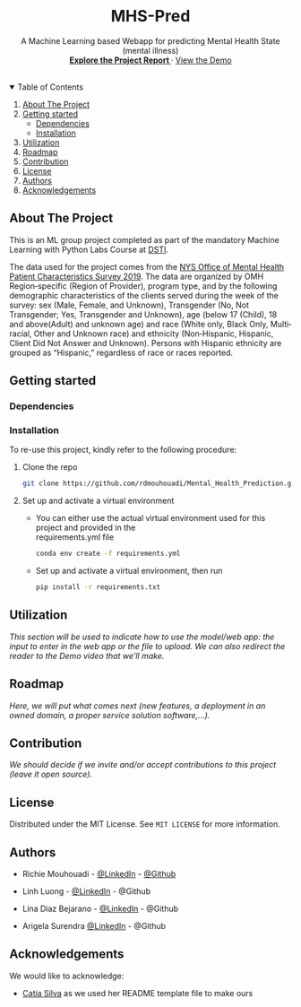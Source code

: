<br />
<p align="center">
  <a href="https://github.com/rdmouhouadi/Mental_Health_State_Prediction">
  </a>

<h1 align="center">MHS-Pred</h1>

<p align="center">
    A Machine Learning based Webapp for predicting Mental Health State (mental illness)
    <br />
    <a href="https://github.com/rdmouhouadi/Mental_Health_Prediction"><strong>Explore the Project Report </strong></a> 
    ·
  <!-- will change the href=... to a link to the demo video-->
    <a href="https://github.com/rdmouhouadi/Mental_Health_Prediction">View the Demo</a>
    <br />
    <br />
    </p>
</p>


<!-- TABLE OF CONTENTS -->
<details open="open">
  <summary>Table of Contents</summary>
  <ol>
    <li>
      <a href="#about-the-project">About The Project</a>
      <ul>
      </ul>
    </li>
    <li>
      <a href="#getting-started">Getting started</a>
      <ul>
        <li><a href="#dependencies">Dependencies</a></li>
        <li><a href="#installation">Installation</a></li>
      </ul>
    </li>
    <li><a href="#utilization">Utilization</a></li>
    <li><a href="#roadmap">Roadmap</a></li>
    <li><a href="#contribution">Contribution</a></li>
    <li><a href="#license">License</a></li>
    <li><a href="#authors">Authors</a></li>
    <li><a href="#acknowledgements">Acknowledgements</a></li>
  </ol>
</details>

## **About The Project**

This is an ML group project completed as part of the mandatory Machine Learning with Python Labs Course at [DSTI](https://dsti.school/).

The data used for the project comes from the [NYS Office of Mental Health Patient Characteristics Survey 2019](https://catalog.data.gov/dataset/patient-characteristics-survey-pcs-2019). The data are organized by OMH Region‐specific (Region of Provider), program type, and by the following demographic characteristics of the clients served during the week of the survey: sex (Male, Female, and Unknown), Transgender (No, Not Transgender; Yes, Transgender and Unknown), age (below 17 (Child), 18 and above(Adult) and unknown age) and race (White only, Black Only, Multi‐racial, Other and Unknown race) and ethnicity (Non‐Hispanic, Hispanic, Client Did Not Answer and Unknown). Persons with Hispanic ethnicity are grouped as “Hispanic,” regardless of race or races reported.

## **Getting started**

### **Dependencies**
### **Installation**
To re-use this project, kindly refer to the following procedure:
1. Clone the repo
   ```sh
   git clone https://github.com/rdmouhouadi/Mental_Health_Prediction.git
   ```
2. Set up and activate a virtual environment
   
   * You can either use the actual virtual environment used for this project and provided in the       
      requirements.yml file
      ```sh
      conda env create -f requirements.yml
      ```

   * Set up and activate a virtual environment, then run
      ```sh
      pip install -r requirements.txt
      ```
## **Utilization**
*This section will be used to indicate how to use the model/web app: the input to enter in the web app or the file to upload. We can also redirect the reader to the Demo video that we'll make.*
## **Roadmap**
*Here, we will put what comes next (new features, a deployment in an owned domain, a proper service solution software,...).*
## **Contribution**
*We should decide if we invite and/or accept contributions to this project (leave it open source).*
## **License**
Distributed under the MIT License. See `MIT LICENSE` for more information.
## **Authors**
* Richie Mouhouadi - [@LinkedIn](https://www.linkedin.com/in/richie-mouhouadi) - [@Github](https://github.com/rdmouhouadi/)

* Linh Luong - [@LinkedIn](https://www.linkedin.com/in/linh-luong-69b651250) - @Github

* Lina Diaz Bejarano - [@LinkedIn](https://www.linkedin.com/in/lina-marcela-diaz-bejarano-0b71705a) - @Github

* Arigela Surendra [@LinkedIn](https://www.linkedin.com/in/arigela-surendra-564abb367) - @Github
## **Acknowledgements**
We would like to acknowledge:

* [Catia Silva](https://faculty.eng.ufl.edu/catia-silva/) as we used her README template file to make ours

